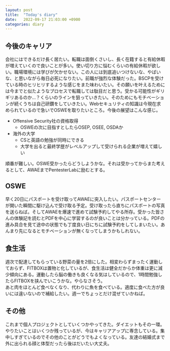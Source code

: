 ```yaml
---
layout: post
title:  "Today's diary"
date:   2022-09-17 21:03:00 +0900
categories: diary
---
```


## 今後のキャリア
会社にはできるだけ長く居たい。転職は面倒くさいし、長く在籍すると有給休暇が増えていくので良いことが多い。使い切り方に悩むくらいの有給休暇が欲しい。職場環境には学びが欠かせない。この人には到底追いつけないな、やばいな、と思いながら毎日必死になりたい。前職が強烈な体験だった。BSCPを受けている時のヒリヒリするような感じをまた味わいたい。その願いを叶えるためには今までと似たようなプロセスで転職しては駄目だと思う。受かる可能性がギリギリあるのか...？くらいのラインを狙っていきたい。そのためにもモチベーションが続くうちは自己研鑽をしていきたい。Webセキュリティの知識は今現在求められているので急いでOSWEを取りたいところ。今後の展望はこんな感じ。

- Offensive Security社の資格取得
  - OSWEの次に目指すとしたらOSEP, OSEE, OSDAか
- 海外の大学
  - CSと英語の勉強が同時にできる
  - 大学を出ると最終学歴がレベルアップして受けられる企業が増えて嬉しい

順番が難しい。OSWE受かったらどうしようかな。それは受かってからまた考えるとして、AWAEまでPentesterLabに励むとする。

## OSWE
早く20日にパスポートを受け取ってAWAEに突入したい。パスポートセンターが開いた瞬間に駆け込んで受け取る予定。受け取ったら直ちにパスポートの写真を送らねば。そしてAWAEを爆速で進めて試験予約してやる所存。受かった皆さんの体験記を読むとPDFを中心に学習するのが良いことは分かっている。PDFの進み具合を見て途中の状態でも丁度良い日にちに試験予約をしてしまいたい。あんまり先になるとモチベーションが無くなってしまうかもしれない。

## 食生活
週次で配達してもらっている野菜の量を2倍にした。相変わらずまったく運動しておらず、FITBOXは置物と化しているが、食生活は健全だからか体重は更に減少傾向にある。運動したら脳の働きも良くなる気はしているので、1時間勉強したらFITBOXを挟んでいこうかな。やらなさそう。  
あと肉をほとんど食べなくなり、代わりに魚を食べている。適度に食べた方が良いには違いないので補給したい。週一でちょっとだけ混ぜていかねば。

## その他
これまで個人プロジェクトとしていくつかやってきた。ダイエットもその一環。やりたいことはいくつか残っているが、今はキャリアアップに専念している。集中しすぎているのでその他のことがどうでもよくなっている。友達の結婚式まで外に出られる顔と体型だったら後はだいたい大丈夫。
